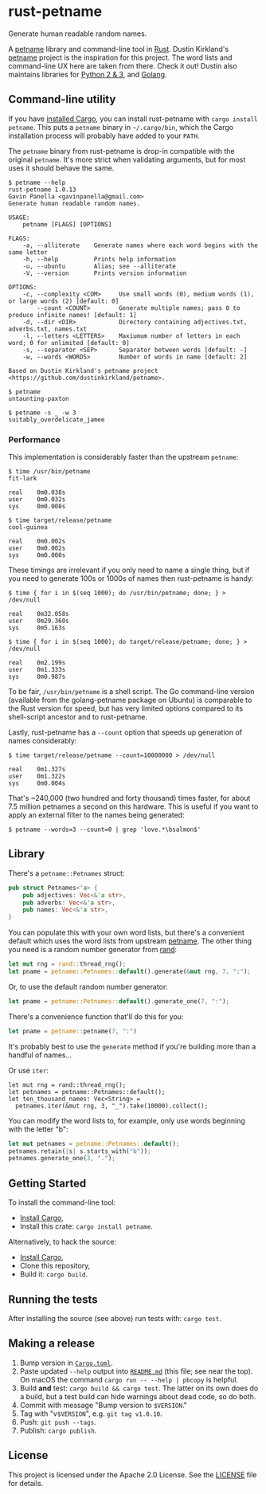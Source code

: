 # rust-petname

Generate human readable random names.

A [petname][petname-intro] library and command-line tool in [Rust][rust-lang].
Dustin Kirkland's [petname][] project is the inspiration for this project. The
word lists and command-line UX here are taken from there. Check it out! Dustin
also maintains libraries for [Python 2 & 3][petname-py], and
[Golang][petname-go].

[rust-lang]: https://www.rust-lang.org/
[petname-intro]: http://blog.dustinkirkland.com/2015/01/introducing
[petname]: https://github.com/dustinkirkland/petname
[petname-py]: https://pypi.org/project/petname/
[petname-go]: https://github.com/dustinkirkland/golang-petname

## Command-line utility

If you have [installed Cargo][install-cargo], you can install rust-petname with
`cargo install petname`. This puts a `petname` binary in `~/.cargo/bin`, which
the Cargo installation process will probably have added to your `PATH`.

The `petname` binary from rust-petname is drop-in compatible with the original
`petname`. It's more strict when validating arguments, but for most uses it
should behave the same.

```
$ petname --help
rust-petname 1.0.13
Gavin Panella <gavinpanella@gmail.com>
Generate human readable random names.

USAGE:
    petname [FLAGS] [OPTIONS]

FLAGS:
    -a, --alliterate    Generate names where each word begins with the same letter
    -h, --help          Prints help information
    -u, --ubuntu        Alias; see --alliterate
    -V, --version       Prints version information

OPTIONS:
    -c, --complexity <COM>     Use small words (0), medium words (1), or large words (2) [default: 0]
        --count <COUNT>        Generate multiple names; pass 0 to produce infinite names! [default: 1]
    -d, --dir <DIR>            Directory containing adjectives.txt, adverbs.txt, names.txt
    -l, --letters <LETTERS>    Maxiumum number of letters in each word; 0 for unlimited [default: 0]
    -s, --separator <SEP>      Separator between words [default: -]
    -w, --words <WORDS>        Number of words in name [default: 2]

Based on Dustin Kirkland's petname project <https://github.com/dustinkirkland/petname>.

$ petname
untaunting-paxton

$ petname -s _ -w 3
suitably_overdelicate_jamee
```

### Performance

This implementation is considerably faster than the upstream `petname`:

```
$ time /usr/bin/petname
fit-lark

real    0m0.038s
user    0m0.032s
sys     0m0.008s

$ time target/release/petname
cool-guinea

real    0m0.002s
user    0m0.002s
sys     0m0.000s
```

These timings are irrelevant if you only need to name a single thing, but if you
need to generate 100s or 1000s of names then rust-petname is handy:

```
$ time { for i in $(seq 1000); do /usr/bin/petname; done; } > /dev/null

real    0m32.058s
user    0m29.360s
sys     0m5.163s

$ time { for i in $(seq 1000); do target/release/petname; done; } > /dev/null

real    0m2.199s
user    0m1.333s
sys     0m0.987s
```

To be fair, `/usr/bin/petname` is a shell script. The Go command-line version
(available from the golang-petname package on Ubuntu) is comparable to the Rust
version for speed, but has very limited options compared to its shell-script
ancestor and to rust-petname.

Lastly, rust-petname has a `--count` option that speeds up generation of names
considerably:

```
$ time target/release/petname --count=10000000 > /dev/null

real    0m1.327s
user    0m1.322s
sys     0m0.004s
```

That's ~240,000 (two hundred and forty thousand) times faster, for about 7.5
million petnames a second on this hardware. This is useful if you want to apply
an external filter to the names being generated:

```
$ petname --words=3 --count=0 | grep 'love.*\bsalmon$'
```

## Library

There's a `petname::Petnames` struct:

```rust
pub struct Petnames<'a> {
    pub adjectives: Vec<&'a str>,
    pub adverbs: Vec<&'a str>,
    pub names: Vec<&'a str>,
}
```

You can populate this with your own word lists, but there's a convenient default
which uses the word lists from upstream [petname][]. The other thing you need is
a random number generator from [rand][]:

```rust
let mut rng = rand::thread_rng();
let pname = petname::Petnames::default().generate(&mut rng, 7, ":");
```

Or, to use the default random number generator:

```rust
let pname = petname::Petnames::default().generate_one(7, ":");
```

There's a convenience function that'll do this for you:

```rust
let pname = petname::petname(7, ":")
```

It's probably best to use the `generate` method if you're building more than a
handful of names...

Or use `iter`:

```
let mut rng = rand::thread_rng();
let petnames = petname::Petnames::default();
let ten_thousand_names: Vec<String> =
  petnames.iter(&mut rng, 3, "_").take(10000).collect();
```

You can modify the word lists to, for example, only use words beginning with the
letter "b":

```rust
let mut petnames = petname::Petnames::default();
petnames.retain(|s| s.starts_with("b"));
petnames.generate_one(3, ".");
```

[rand]: https://crates.io/crates/rand

## Getting Started

To install the command-line tool:

- [Install Cargo][install-cargo],
- Install this crate: `cargo install petname`.

Alternatively, to hack the source:

- [Install Cargo][install-cargo],
- Clone this repository,
- Build it: `cargo build`.

[install-cargo]: https://crates.io/install

## Running the tests

After installing the source (see above) run tests with: `cargo test`.

## Making a release

1. Bump version in [`Cargo.toml`](Cargo.toml).
2. Paste updated `--help` output into [`README.md`](README.md) (this file; see
   near the top). On macOS the command `cargo run -- --help | pbcopy` is
   helpful.
3. Build **and** test: `cargo build && cargo test`. The latter on its own does
   do a build, but a test build can hide warnings about dead code, so do both.
4. Commit with message "Bump version to `$VERSION`."
5. Tag with "v`$VERSION`", e.g. `git tag v1.0.10`.
6. Push: `git push --tags`.
7. Publish: `cargo publish`.

## License

This project is licensed under the Apache 2.0 License. See the
[LICENSE](LICENSE) file for details.
